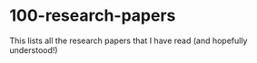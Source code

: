 # 100-research-papers
This lists all the research papers that I have read (and hopefully understood!)
